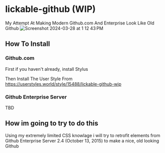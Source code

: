 # lickable-github (WIP)
My Attempt At Making Modern Github.com And Enterprise Look Like Old Github
![Screenshot 2024-03-28 at 1 12 43 PM](https://github.com/ren-makes-things/lickable-github/assets/96893300/672481a3-15a8-49b4-9aab-c66274c58ede)


## How To Install

### Github.com
First if you haven't already, install Stylus

Then Install The User Style From https://userstyles.world/style/15488/lickable-github-wip

### Github Enterprise Server
TBD

## How im going to try to do this
Using my extremely limited CSS knowlage i will try to retrofit elements from Github Enterprise Server 2.4 (October 13, 2015) to make a nice, old looking Github
